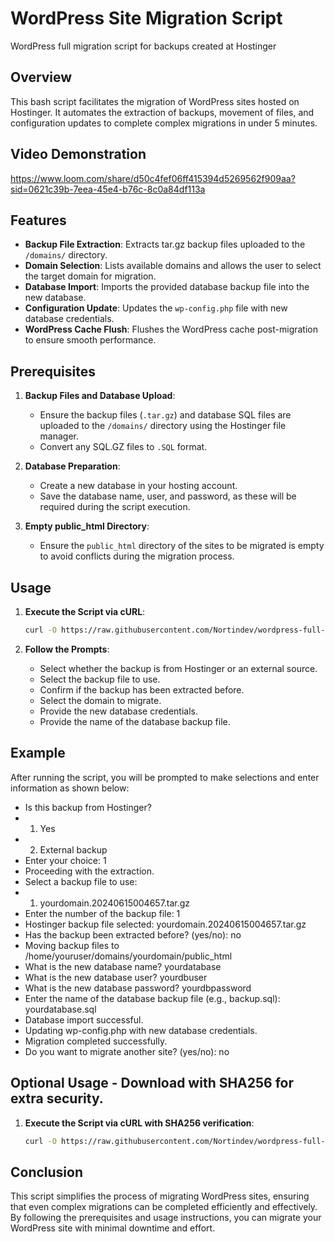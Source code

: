 # WordPress Site Migration Script
WordPress full migration script for backups created at Hostinger

## Overview

This bash script facilitates the migration of WordPress sites hosted on Hostinger. It automates the extraction of backups, movement of files, and configuration updates to complete complex migrations in under 5 minutes.

## Video Demonstration
https://www.loom.com/share/d50c4fef06ff415394d5269562f909aa?sid=0621c39b-7eea-45e4-b76c-8c0a84df113a

## Features

- **Backup File Extraction**: Extracts tar.gz backup files uploaded to the `/domains/` directory.
- **Domain Selection**: Lists available domains and allows the user to select the target domain for migration.
- **Database Import**: Imports the provided database backup file into the new database.
- **Configuration Update**: Updates the `wp-config.php` file with new database credentials.
- **WordPress Cache Flush**: Flushes the WordPress cache post-migration to ensure smooth performance.

## Prerequisites

1. **Backup Files and Database Upload**:
   - Ensure the backup files (`.tar.gz`) and database SQL files are uploaded to the `/domains/` directory using the Hostinger file manager.
   - Convert any SQL.GZ files to `.SQL` format.

2. **Database Preparation**:
   - Create a new database in your hosting account.
   - Save the database name, user, and password, as these will be required during the script execution.

3. **Empty public_html Directory**:
   - Ensure the `public_html` directory of the sites to be migrated is empty to avoid conflicts during the migration process.

## Usage

1. **Execute the Script via cURL**:
   ```bash
   curl -O https://raw.githubusercontent.com/Nortindev/wordpress-full-migration-script/main/mz.sh ; sh mz.sh

2. **Follow the Prompts**:

   - Select whether the backup is from Hostinger or an external source.
   - Select the backup file to use.
   - Confirm if the backup has been extracted before.
   - Select the domain to migrate.
   - Provide the new database credentials.
   - Provide the name of the database backup file.
  
## Example
After running the script, you will be prompted to make selections and enter information as shown below:

   - Is this backup from Hostinger?
   - 1. Yes
   - 2. External backup
   - Enter your choice: 1
   - Proceeding with the extraction.
   - Select a backup file to use:
   - 1) yourdomain.20240615004657.tar.gz
   - Enter the number of the backup file: 1
   - Hostinger backup file selected: yourdomain.20240615004657.tar.gz
   - Has the backup been extracted before? (yes/no): no
   - Moving backup files to /home/youruser/domains/yourdomain/public_html
   - What is the new database name? yourdatabase
   - What is the new database user? yourdbuser
   - What is the new database password? yourdbpassword
   - Enter the name of the database backup file (e.g., backup.sql): yourdatabase.sql
   - Database import successful.   
   - Updating wp-config.php with new database credentials.
   - Migration completed successfully.
   - Do you want to migrate another site? (yes/no): no

## Optional Usage - Download with SHA256 for extra security.

1. **Execute the Script via cURL with SHA256 verification**:
   ```bash
   curl -O https://raw.githubusercontent.com/Nortindev/wordpress-full-migration-script/main/secure_mz_sha256.sh ; sh secure_mz_sha256.sh


## Conclusion
This script simplifies the process of migrating WordPress sites, ensuring that even complex migrations can be completed efficiently and effectively. By following the prerequisites and usage instructions, you can migrate your WordPress site with minimal downtime and effort.
